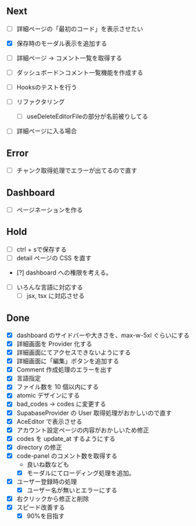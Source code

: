 ## Next

- [ ] 詳細ページの「最初のコード」を表示させたい
- [x] 保存時のモーダル表示を追加する
- [ ] 詳細ページ -> コメント一覧を取得する
- [ ] ダッシュボード＞コメント一覧機能を作成する

- [ ] Hooksのテストを行う


- [ ] リファクタリング
  - [ ] useDeleteEditorFileの部分が名前被りしてる


- [ ] 詳細ページに入る場合

## Error

- [ ] チャンク取得処理でエラーが出てるので直す


## Dashboard

- [ ] ページネーションを作る

## Hold

- [ ] ctrl + sで保存する
- [ ] detail ページの CSS を直す
- [?] dashboard への権限を考える。
- [ ] いろんな言語に対応する
  - [ ] jsx, tsx に対応させる

## Done

- [x] dashboard のサイドバーや大きさを、max-w-5xl ぐらいにする
- [x] 詳細画面を Provider 化する
- [x] 詳細画面にてアクセスできないようにする
- [x] 詳細画面に「編集」ボタンを追加する
- [x] Comment 作成処理のエラーを出す
- [x] 言語指定
- [x] ファイル数を 10 個以内にする
- [x] atomic デザインにする
- [x] bad_codes -> codes に変更する
- [x] SupabaseProvider の User 取得処理がおかしいので直す
- [x] AceEditor で表示させる
- [x] アカウント設定ページの内容がおかしいため修正
- [x] codes を update_at するようにする
- [x] directory の修正
- [x] code-panel のコメント数を取得する
  - 良いね数なども
  - [x] モーダルにてローディング処理を追加。
- [x] ユーザー登録時の処理
  - [x] ユーザー名が無いとエラーにする
- [x] 右クリックから修正と削除
- [x] スピード改善する
  - [x] 90%を目指す
